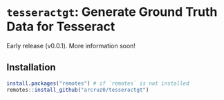 `tesseractgt`: Generate Ground Truth Data for Tesseract
================

Early release (v0.0.1). More information soon!

## Installation

``` r
install.packages("remotes") # if `remotes` is not installed
remotes::install_github("arcruz0/tesseractgt")
```
